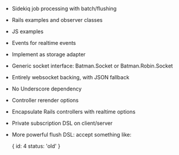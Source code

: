 - Sidekiq job processing with batch/flushing
- Rails examples and observer classes
- JS examples
- Events for realtime events
- Implement as storage adapter
- Generic socket interface: Batman.Socket or Batman.Robin.Socket
- Entirely websocket backing, with JSON fallback
- No Underscore dependency
- Controller rerender options
- Encapsulate Rails controllers with realtime options
- Private subscription DSL on client/server
- More powerful flush DSL: accept something like:

    {
      id: 4
      status: 'old'
    }
